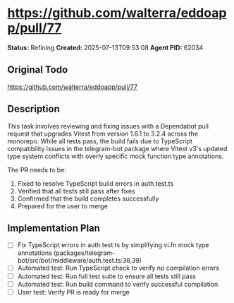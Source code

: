# https://github.com/walterra/eddoapp/pull/77

**Status:** Refining
**Created:** 2025-07-13T09:53:08
**Agent PID:** 62034

## Original Todo

https://github.com/walterra/eddoapp/pull/77

## Description

This task involves reviewing and fixing issues with a Dependabot pull request that upgrades Vitest from version 1.6.1 to 3.2.4 across the monorepo. While all tests pass, the build fails due to TypeScript compatibility issues in the telegram-bot package where Vitest v3's updated type system conflicts with overly specific mock function type annotations.

The PR needs to be:
1. Fixed to resolve TypeScript build errors in auth.test.ts
2. Verified that all tests still pass after fixes
3. Confirmed that the build completes successfully
4. Prepared for the user to merge

## Implementation Plan

- [ ] Fix TypeScript errors in auth.test.ts by simplifying vi.fn mock type annotations (packages/telegram-bot/src/bot/middleware/auth.test.ts:36,39)
- [ ] Automated test: Run TypeScript check to verify no compilation errors
- [ ] Automated test: Run full test suite to ensure all tests still pass
- [ ] Automated test: Run build command to verify successful compilation
- [ ] User test: Verify PR is ready for merge